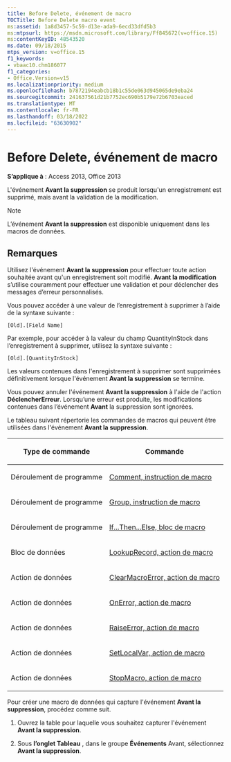 ```yaml
---
title: Before Delete, événement de macro
TOCTitle: Before Delete macro event
ms:assetid: 1a8d3457-5c59-d13e-ada9-6ecd33dfd5b3
ms:mtpsurl: https://msdn.microsoft.com/library/Ff845672(v=office.15)
ms:contentKeyID: 48543520
ms.date: 09/18/2015
mtps_version: v=office.15
f1_keywords:
- vbaac10.chm186077
f1_categories:
- Office.Version=v15
ms.localizationpriority: medium
ms.openlocfilehash: b7872194eabcb18b1c55de063d945065de9eba24
ms.sourcegitcommit: 241637561d21b7752ec690b5179e72b6703eaced
ms.translationtype: MT
ms.contentlocale: fr-FR
ms.lasthandoff: 03/18/2022
ms.locfileid: "63630902"
---
```

# <a name="before-delete-macro-event"></a>Before Delete, événement de macro

**S’applique à** : Access 2013, Office 2013

L'événement **Avant la suppression** se produit lorsqu'un enregistrement est supprimé, mais avant la validation de la modification.

> [!NOTE]
> L’événement **Avant la suppression** est disponible uniquement dans les macros de données.

## <a name="remarks"></a>Remarques

Utilisez l'événement **Avant la suppression** pour effectuer toute action souhaitée avant qu'un enregistrement soit modifié. **Avant la modification** s’utilise couramment pour effectuer une validation et pour déclencher des messages d’erreur personnalisés.

Vous pouvez accéder à une valeur de l’enregistrement à supprimer à l’aide de la syntaxe suivante :

`[Old].[Field Name]`

Par exemple, pour accéder à la valeur du champ QuantityInStock dans l’enregistrement à supprimer, utilisez la syntaxe suivante :

`[Old].[QuantityInStock]`

Les valeurs contenues dans l'enregistrement à supprimer sont supprimées définitivement lorsque l'événement **Avant la suppression** se termine.

Vous pouvez annuler l'événement **Avant la suppression** à l'aide de l'action **DéclencherErreur**. Lorsqu’une erreur est produite, les modifications contenues dans l’événement **Avant** la suppression sont ignorées.

Le tableau suivant répertorie les commandes de macros qui peuvent être utilisées dans l'événement **Avant la suppression**.

<table>
<colgroup>
<col />
<col />
</colgroup>
<thead>
<tr class="header">
<th><p>Type de commande</p></th>
<th><p>Commande</p></th>
</tr>
</thead>
<tbody>
<tr class="odd">
<td><p>Déroulement de programme</p></td>
<td><p><a href="comment-macro-statement.md">Comment, instruction de macro</a></p></td>
</tr>
<tr class="even">
<td><p>Déroulement de programme</p></td>
<td><p><a href="group-macro-statement.md">Group, instruction de macro</a></p></td>
</tr>
<tr class="odd">
<td><p>Déroulement de programme</p></td>
<td><p><a href="if-then-else-macro-block.md">If...Then...Else, bloc de macro</a></p></td>
</tr>
<tr class="even">
<td><p>Bloc de données</p></td>
<td><p><a href="lookuprecord-data-block.md">LookupRecord, action de macro</a></p></td>
</tr>
<tr class="odd">
<td><p>Action de données</p></td>
<td><p><a href="clearmacroerror-macro-action.md">ClearMacroError, action de macro</a></p></td>
</tr>
<tr class="even">
<td><p>Action de données</p></td>
<td><p><a href="onerror-macro-action.md">OnError, action de macro</a></p></td>
</tr>
<tr class="odd">
<td><p>Action de données</p></td>
<td><p><a href="raiseerror-macro-action.md">RaiseError, action de macro</a></p></td>
</tr>
<tr class="even">
<td><p>Action de données</p></td>
<td><p><a href="setlocalvar-macro-action.md">SetLocalVar, action de macro</a></p></td>
</tr>
<tr class="odd">
<td><p>Action de données</p></td>
<td><p><a href="stopmacro-macro-action.md">StopMacro, action de macro</a></p></td>
</tr>
</tbody>
</table>


Pour créer une macro de données qui capture l'événement **Avant la suppression**, procédez comme suit.

1.  Ouvrez la table pour laquelle vous souhaitez capturer l'événement **Avant la suppression**.

2.  Sous **l’onglet Tableau** , dans le groupe **Événements** Avant, sélectionnez **Avant la suppression**.

